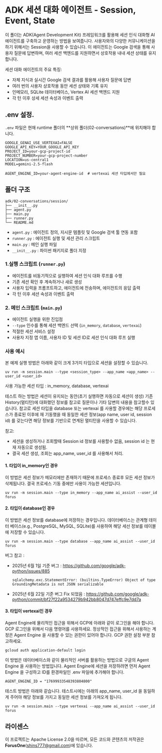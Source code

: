 # ADK 세션 대화 에이전트 - Session, Event, State

이 폴더는 ADK(Agent Development Kit) 프레임워크를 활용해 세션 인식 대화형 AI 에이전트를 구축하고 운영하는 방법을 보여줍니다. 사용자와의 다양한 커뮤니케이션을 하기 위해서는 Session을 사용할 수 있습니다. 이 에이전트는 Google 검색을 통해 사용자 질문에 답변하며, 여러 세션 백엔드를 지원하면서 상호작용 내내 세션 상태를 유지합니다. 

세션 대화 에이전트의 주요 특징:
- 자체 지식과 실시간 Google 검색 결과를 활용해 사용자 질문에 답변
- 여러 번의 사용자 상호작용 동안 세션 상태와 기록 유지
- 인메모리, SQLite 데이터베이스, Vertex AI 세션 백엔드 지원
- 각 턴 이후 상세 세션 속성과 이벤트 출력

## .env 설정.

`.env` 파일은 현재 runtime 폴더의 **상위 폴더(02-conversations)**에 위치해야 합니다.

```
GOOGLE_GENAI_USE_VERTEXAI=FALSE
GOOGLE_API_KEY=YOUR_GOOGLE_API_KEY
PROJECT_ID=your-gcp-project-id
PROJECT_NUMBER=your-gcp-project-number
LOCATION=us-central1
MODEL=gemini-2.5-flash

AGENT_ENGINE_ID=your-agent-engine-id  # vertexai 세션 타입에서만 필요

```


## 폴더 구조

```
adk/02-conversations/session/
├── __init__.py
├── agent.py
├── main.py
├── runner.py
└── README.md
```

- `agent.py` : 에이전트 정의, 지시문 템플릿 및 Google 검색 툴 연동 포함
- `runner.py` : 에이전트 실행 및 세션 관리 스크립트
- `main.py` : 메인 실행 파일
- `__init__.py` :  파이썬 패키지로 폴더 지정


### 1.실행 스크립트 (`runner.py`)

- 에이전트를 비동기적으로 실행하여 세션 인식 대화 루프를 수행
- 기존 세션 확인 후 계속하거나 새로 생성
- 사용자 입력을 프롬프트하고, 에이전트에 전송하며, 에이전트의 응답 출력
- 각 턴 이후 세션 속성과 이벤트 출력

### 2. 메인 스크립트 (`main.py`)
- 에이전트 실행을 위한 진입점
- `--type` 인수를 통해 세션 백엔드 선택 (`in_memory`, `database`, `vertexai`)
- 적절한 세션 서비스 설정
- 사용자 지정 앱 이름, 사용자 ID 및 세션 ID로 세션 인식 대화 루프 실행



### 사용 예시

본 예제 실행 방법은 아래와 같이 크게 3가지 타입으로 세션을 설정할 수 있습니다. 

```
uv run -m session.main --type <session_type> --app_name <app_name> --user_id <user_id>
```
사용 가능한 세션 타입 : in_memory, database, vertexai

테스트 하는 방법은 세션이 유지되는 동안(초기 실행하면 자동으로 세션이 생성) 기존 History(멀티턴)에 대화했던 정보를 참고로 질문이나 기타 답변의 내용을 참고할수 있습니다.
참고로 세션 타입을 database 또는 vertexai 를 사용할 경우에는 해당 프로세스가 종료된 이후에 재 기동했을 때 동일한 세션 정보(app name, user id, session id) 를 갖는다면 해당 정보를 기반으로 연계된 멀티턴을 사용할 수 있습니다.

참고:  
* 세션을 생성하거나 조회할때 Session id 정보를 사용할수 없음, session id 는 현재 자동으로 생성됨.
* 결국 세션 생성, 조회는 app_name, user_id 를 사용해서 처리.

#### 1. 타입이 in_memory인 경우

이 방법은 세션 정보가 메모리에만 존재하기 때문에 프로세스 종료후 모든 세션 정보가 삭제됩니다.
결국 프로세스 기동 중에만 사용이 가능한 세션입니다. 

```
uv run -m session.main --type in_memory --app_name ai_assist --user_id forus
```
#### 2. 타입이 database인 경우

이 방법은 세션 정보를 database에 저장하는 경우입니다. 
데이터베이스는 관계형 데이터 베이스(e.g., PostgreSQL, MySQL, SQLite)를 사용하여 해당 세선 정보를 테이블에 저장할 수 있습니다.

```
uv run -m session.main --type database --app_name ai_assist --user_id forus
```

버그 참고 : 
 * 2025년 6월 1일 기준 버그 : https://github.com/google/adk-python/issues/885  
    ```
    sqlalchemy.exc.StatementError: (builtins.TypeError) Object of type GroundingMetadata is not JSON serializable
    ```

 * 2025년 6월 22일 기준 버그 Fix 되었음 : https://github.com/google/adk-python/commit/bf27f22a9534279b942bb8047d747effc9e7dd7a

#### 3. 타입이 vertexai인 경우

Agent Engine에 물리적인 접근을 위해서 GCP에 아래와 같이 로그인을 해야 합니다. 
GCP 로그인을 위해서 다음 명령어를 사용하세요. 정상적인 접근을 위해서 사용하는 계정은 Agent Engine 을 사용할 수 있는 권한이 있어야 합니다. GCP 권한 설정 부분 참고하세요. 

```
gcloud auth application-default login
```

이 방법은 데이터베이스와 같이 물리적인 서버를 활용하는 방법으로 구글의 Agent Engine 을 사용하는 방법입니다.
Agent Engine에 세션을 저장하려면 먼저 Agent Engine 을 구성하고 ID를 환경파일인 .env 파일에 추가해야 합니다.

```
AGENT_ENGINE_ID = "17699933548393804800"
```

테스트 방법은 아래와 같습니다. 테스트시에는 아래의 app_name, user_id 을 동일하게 주어야 해당 정보를 가지고 동일한 세션 정보를 가져오게 됩니다.

```
uv run -m session.main --type vertexai --app_name ai_assist --user_id forus

```


## 라이센스
이 프로젝트는 Apache License 2.0을 따르며, 모든 코드와 콘텐츠의 저작권은 **ForusOne**(shins777@gmail.com)에 있습니다.
